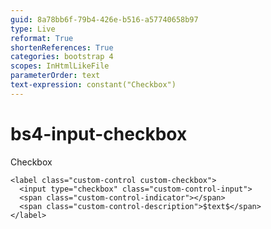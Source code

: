 ```yaml
---
guid: 8a78bb6f-79b4-426e-b516-a57740658b97
type: Live
reformat: True
shortenReferences: True
categories: bootstrap 4
scopes: InHtmlLikeFile
parameterOrder: text
text-expression: constant("Checkbox")
---
```


# bs4-input-checkbox

Checkbox

```
<label class="custom-control custom-checkbox">
  <input type="checkbox" class="custom-control-input">
  <span class="custom-control-indicator"></span>
  <span class="custom-control-description">$text$</span>
</label>
```

